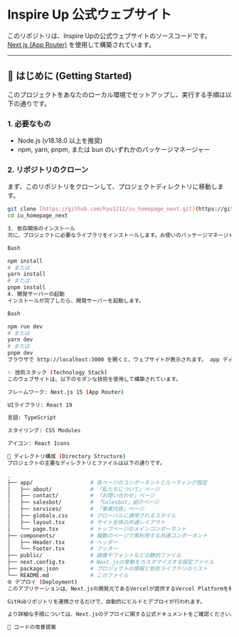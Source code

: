# Inspire Up 公式ウェブサイト

このリポジトリは、Inspire Upの公式ウェブサイトのソースコードです。 [Next.js (App Router)](https://nextjs.org/docs/app) を使用して構築されています。

---

## 🚀 はじめに (Getting Started)

このプロジェクトをあなたのローカル環境でセットアップし、実行する手順は以下の通りです。

### 1. 必要なもの

* Node.js (v18.18.0 以上を推奨)
* npm, yarn, pnpm, または bun のいずれかのパッケージマネージャー

### 2. リポジトリのクローン

まず、このリポジトリをクローンして、プロジェクトディレクトリに移動します。

```bash
git clone [https://github.com/hyu1211/iu_homepage_next.git](https://github.com/hyu1211/iu_homepage_next.git)
cd iu_homepage_next

3. 依存関係のインストール
次に、プロジェクトに必要なライブラリをインストールします。お使いのパッケージマネージャーに合わせて、以下のいずれかのコマンドを実行してください。

Bash

npm install
# または
yarn install
# または
pnpm install
4. 開発サーバーの起動
インストールが完了したら、開発サーバーを起動します。

Bash

npm run dev
# または
yarn dev
# または
pnpm dev
ブラウザで http://localhost:3000 を開くと、ウェブサイトが表示されます。 app ディレクトリ内のファイルを編集すると、ページはリアルタイムで自動的に更新されます。

✨ 技術スタック (Technology Stack)
このウェブサイトは、以下のモダンな技術を使用して構築されています。

フレームワーク: Next.js 15 (App Router)

UIライブラリ: React 19

言語: TypeScript

スタイリング: CSS Modules

アイコン: React Icons

📁 ディレクトリ構成 (Directory Structure)
プロジェクトの主要なディレクトリとファイルは以下の通りです。

.
├── app/                  # 各ページのコンポーネントとルーティング設定
│   ├── about/            # 「私たちについて」ページ
│   ├── contact/          # 「お問い合わせ」ページ
│   ├── salesbot/         # 「Salesbot」紹介ページ
│   ├── services/         # 「事業内容」ページ
│   ├── globals.css       # グローバルに適用されるスタイル
│   ├── layout.tsx        # サイト全体の共通レイアウト
│   └── page.tsx          # トップページのメインコンポーネント
├── components/           # 複数のページで再利用する共通コンポーネント
│   ├── Header.tsx        # ヘッダー
│   └── Footer.tsx        # フッター
├── public/               # 画像やフォントなどの静的ファイル
├── next.config.ts        # Next.jsの挙動をカスタマイズする設定ファイル
├── package.json          # プロジェクトの情報と依存ライブラリのリスト
└── README.md             # このファイル
🌐 デプロイ (Deployment)
このアプリケーションは、Next.jsの開発元であるVercelが提供するVercel Platformを利用して、非常に簡単にデプロイすることができます。

GitHubリポジトリを連携させるだけで、自動的にビルドとデプロイが行われます。

より詳細な手順については、Next.jsのデプロイに関する公式ドキュメントをご確認ください。

🔧 コードの改善提案
